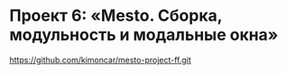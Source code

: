 # Проект 6: «Mesto. Сборка, модульность и модальные окна»
https://github.com/kimoncar/mesto-project-ff.git